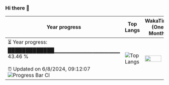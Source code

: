 ### Hi there 👋
| Year progress | Top Langs | WakaTime (One Month) |
| --- | --- | --- |
| <div>⏳ Year progress: <br> █████████████▁▁▁▁▁▁▁▁▁▁▁▁▁▁▁▁▁ 43.46 % <br> <br>⏰ Updated on 6/8/2024, 09:12:07 <br>![Progress Bar CI](https://github.com/yinloonga/yinloonga/actions/workflows/main.yml/badge.svg)</div> | ![Top Langs](https://github-readme-stats-one-bice.vercel.app/api/top-langs/?username=yinloonga&layout=compact&theme=dark&role=OWNER,ORGANIZATION_MEMBER,COLLABORATOR) | <img src="https://wakatime.com/share/@yinloonga/f920780c-f365-4860-b2d0-04bf2840a3f5.svg" width="80%" height="80%" /> |
